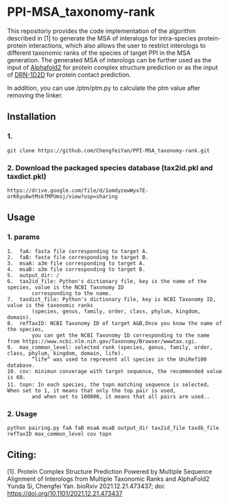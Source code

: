 # PPI-MSA_taxonomy-rank
This repositoriy provides the code implementation of the algorithm described in [1] to generate the MSA of interalogs for intra-species protein-protein interactions, which also allows the user to restrict interologs to different taxonomic ranks of the species of target PPI in the MSA generation.
The generated MSA of interologs can be further used as the input of [Alphafold2](https://github.com/deepmind/alphafold) for protein complex structure prediction or as the input of [DRN-1D2D](https://github.com/ChengfeiYan/DRN-1D2D) for protein contact prediction.

In addition, you can use /ptm/ptm.py to calculate the ptm value after removing the linker.

## Installation
### 1.
    git clone https://github.com/ChengfeiYan/PPI-MSA_taxonomy-rank.git
### 2. Download the packaged species database (tax2id.pkl and taxdict.pkl)
    https://drive.google.com/file/d/1omdyzewWyx7E-orK6yu6wtMskfMPUmsj/view?usp=sharing

## Usage
### 1. params
    1.  faA: fasta file corresponding to target A.
    2.  faB: fasta file corresponding to target B.
    3.  msaA: a3m file corresponding to target A.
    4.  msaB: a3m file corresponding to target B.
    5.  output_dir: /
    6.  tax2id_file: Python's dictionary file, key is the name of the species, value is the NCBI Taxonomy ID  
            corresponding to the name.
    7.  taxdict_file: Python's dictionary file, key is NCBI Taxonomy ID, value is the taxonomic ranks
            (species, genus, family, order, class, phylum, kingdom, domain). 
    8.  refTaxID: NCBI Taxonomy ID of target A&B,Once you know the name of the species, 
            you can get the NCBI Taxonomy ID corresponding to the name from https://www.ncbi.nlm.nih.gov/Taxonomy/Browser/wwwtax.cgi.
    9.  max_common_level: selected rank (species, genus, family, order, class, phylum, kingdom, domain, life).
            “life” was used to represent all species in the UniRef100 database.
    10. cov: minimun converage with target sequence, the recommended value is 60.
    11. topn: In each species, the topn matching sequence is selected，When set to 1, it means that only the top pair is used, 
            and when set to 100000, it means that all pairs are used..

### 2. Usage
    python pairing.py faA faB msaA msaB output_dir tax2id_file taxdb_file refTaxID max_common_level cov topn

## Citing:
[1]. Protein Complex Structure Prediction Powered by Multiple Sequence Alignment of Interologs from Multiple Taxonomic Ranks and AlphaFold2
Yunda Si, Chengfei Yan. bioRxiv 2021.12.21.473437; doi: https://doi.org/10.1101/2021.12.21.473437

